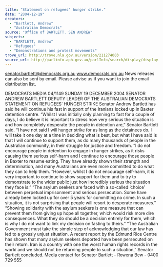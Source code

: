 ```yaml
---
title: "Statement on refugees' hunger strike."
date: "2004-12-19"
creators:
  - "Bartlett, Andrew"
  - "Australian Democrats"
source: "Office of BARTLETT, SEN ANDREW"
subjects:
  - "BARTLETT, Andrew"
  - "Refugees"
  - "Demonstrations and protest movements"
trove_url: http://trove.nla.gov.au/version/211274003
source_url: http://parlinfo.aph.gov.au/parlInfo/search/display/display.w3p;query=Id%3A%22media/pressrel/HURE6%22
---
```


 

 

 senator.bartlett@democrats.org.au     www.democrats.org.au  News releases can also be sent by email. Please advise us if you want to join the email distribution list. 

 DEMOCRATS  MEDIA 04/1149 SUNDAY 19 DECEMBER 2004         SENATOR ANDREW BARTLETT   DEPUTY LEADER OF THE AUSTRALIAN DEMOCRATS               STATEMENT ON REFUGEES’ HUNGER STRIKE   Senator Andrew Bartlett has said he will continue his fast in support of the Iranians locked up in Baxter detention centre.  “Whilst I was initially only planning to fast for a couple of days, I do believe it is important to stress how very serious the situation is and how completely desperate the people in detention are,” Senator Bartlett said.  “I have not said I will hunger strike for as long as the detainees do. I will take it one day at a time in deciding what is best, but what I have said is that I will continue to support them, as do many thousands of people in the Australian community, in their struggle for justice and freedom.  “I do not encourage people in detention to engage in hunger strikes, as it risks causing them serious self-harm and I continue to encourage those people in Baxter to resume eating. They have already shown their strength and determination, and many Australians are even more committed to do what they can to help them.  “However, whilst I do not encourage self-harm, it is very important to continue to show support for them and to try to demonstrate to the wider public just how incredibly serious the situation they face is.”  “The asylum seekers are faced with a so-called ‘choice’ between perpetual imprisonment and serious persecution. Some have already been locked up for over 5 years for committing no crime. In such a situation, it is not surprising that people will resort to desperate measures.”  “Showing solidarity with the asylum seekers is one measure that can prevent them from giving up hope all together, which would risk more dire consequences. What they do should be a decision entirely for them, which is why I do not want to link my decision on fasting to theirs.”  “The Australian Government must take the simple step of acknowledging that our law has led to a grossly unjust situation. A recent report by the Edmund Rice Centre has shown that many asylum seekers deported have been persecuted on their return. Iran is a country with one the worst human rights records in the world and we should not be returning people to such a situation,” Senator Bartlett concluded. Media contact for Senator Bartlett - Rowena Bew - 0400 729 555 

